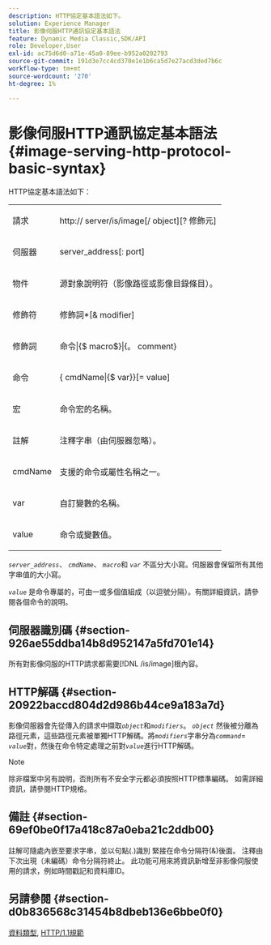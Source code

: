 ```yaml
---
description: HTTP協定基本語法如下。
solution: Experience Manager
title: 影像伺服HTTP通訊協定基本語法
feature: Dynamic Media Classic,SDK/API
role: Developer,User
exl-id: ac75d6d0-a71e-45a0-89ee-b952a0202793
source-git-commit: 191d3e7cc4cd370e1e1b6ca5d7e27acd3ded7b6c
workflow-type: tm+mt
source-wordcount: '270'
ht-degree: 1%

---
```


# 影像伺服HTTP通訊協定基本語法{#image-serving-http-protocol-basic-syntax}

HTTP協定基本語法如下：

<table id="simpletable_854C20D4C42247B99D9F123543C17E7C"> 
 <tr class="strow"> 
  <td class="stentry"> <p><span class="codeph"> <span class="varname"> 請求</span> </span> </p> </td> 
  <td class="stentry"> <p> <span class="filepath">http://<span class="varname"> server</span>/is/image[/<span class="varname"> object</span>][?<span class="varname"> 修飾元</span>]</span> </p> </td> 
 </tr> 
 <tr class="strow"> 
  <td class="stentry"> <p><span class="codeph"> <span class="varname"> 伺服器  </span> </span> </p></td> 
  <td class="stentry"> <p> <span class="codeph"> <span class="varname"> server_address</span>[:<span class="varname"> port</span>]</span> </p> </td> 
 </tr> 
 <tr class="strow"> 
  <td class="stentry"> <p><span class="codeph"> <span class="varname"> 物件</span> </span> </p></td> 
  <td class="stentry"> <p>源對象說明符（影像路徑或影像目錄條目）。 </p> </td> 
 </tr> 
 <tr class="strow"> 
  <td class="stentry"> <p><span class="codeph"> <span class="varname"> 修飾符</span> </span> </p></td> 
  <td class="stentry"> <p><span class="codeph"> <span class="varname"> 修飾詞</span>*[&amp;<span class="varname"> modifier</span>]</span> </p> </td> 
 </tr> 
 <tr class="strow"> 
  <td class="stentry"> <p><span class="codeph"> <span class="varname"> 修飾詞</span> </span> </p></td> 
  <td class="stentry"> <p><span class="codeph">命令|{$<span class="varname"> macro</span>$}|{。<span class="varname"> comment</span>}</span> </p></td> 
 </tr> 
 <tr class="strow"> 
  <td class="stentry"> <p><span class="codeph"> <span class="varname"> 命令</span> </span> </p> </td> 
  <td class="stentry"> <p>{<span class="varname"> cmdName</span>|{$<span class="varname"> var</span>}}[=<span class="varname"> value</span>] </p></td> 
 </tr> 
 <tr class="strow"> 
  <td class="stentry"> <p><span class="codeph"> <span class="varname"> 宏</span> </span> </p> </td> 
  <td class="stentry"> <p>命令宏的名稱。</p></td> 
 </tr> 
 <tr class="strow"> 
  <td class="stentry"> <p><span class="codeph"> <span class="varname"> 註解</span> </span> </p></td> 
  <td class="stentry"> <p>注釋字串（由伺服器忽略）。</p></td> 
 </tr> 
 <tr class="strow"> 
  <td class="stentry"> <p><span class="codeph"> <span class="varname"> cmdName</span> </span> </p></td> 
  <td class="stentry"> <p>支援的命令或屬性名稱之一。</p></td> 
 </tr> 
 <tr class="strow"> 
  <td class="stentry"> <p><span class="codeph"> <span class="varname"> var</span> </span> </p> </td> 
  <td class="stentry"> <p>自訂變數的名稱。</p></td> 
 </tr> 
 <tr class="strow"> 
  <td class="stentry"> <p><span class="codeph"> <span class="varname"> value</span> </span> </p></td> 
  <td class="stentry"> <p>命令或變數值。 </p></td> 
 </tr> 
</table>

*`server_address`*、  *`cmdName`*、  *`macro`*&#x200B;和 *`var`* 不區分大小寫。伺服器會保留所有其他字串值的大小寫。

*`value`* 是命令專屬的，可由一或多個值組成（以逗號分隔）。有關詳細資訊，請參閱各個命令的說明。

## 伺服器識別碼 {#section-926ae55ddba14b8d952147a5fd701e14}

所有對影像伺服的HTTP請求都需要[!DNL /is/image]根內容。

## HTTP解碼 {#section-20922baccd804d2d986b44ce9a183a7d}

影像伺服器會先從傳入的請求中擷取&#x200B;*`object`*&#x200B;和&#x200B;*`modifiers`*。 *`object`* 然後被分離為路徑元素，這些路徑元素被單獨HTTP解碼。將&#x200B;*`modifiers`*&#x200B;字串分為&#x200B;*`command`*= *`value`*&#x200B;對，然後在命令特定處理之前對&#x200B;*`value`*&#x200B;進行HTTP解碼。

>[!NOTE]
>
>除非檔案中另有說明，否則所有不安全字元都必須按照HTTP標準編碼。 如需詳細資訊，請參閱HTTP規格。

## 備註 {#section-69ef0be0f17a418c87a0eba21c2ddb00}

註解可隨處內嵌至要求字串，並以句點(.)識別 緊接在命令分隔符(&amp;)後面。 注釋由下次出現（未編碼）命令分隔符終止。 此功能可用來將資訊新增至非影像伺服使用的請求，例如時間戳記和資料庫ID。

## 另請參閱 {#section-d0b836568c31454b8dbeb136e6bbe0f0}

[資料類型](../../../../../is-api/http-ref/image-serving-api-ref/c-http-protocol-reference/c-data-types/c-data-types.md#concept-49455c12df954bb5919cdd8d5ccc85fa), [HTTP/1.1規範](https://www.w3.org/Protocols/rfc2616/rfc2616.html)

